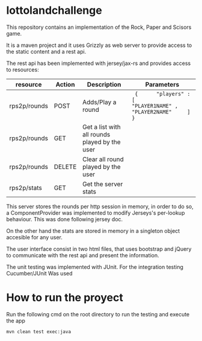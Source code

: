 # lottolandchallenge

This repository contains an implementation of the Rock, Paper and Scisors game.

It is a maven project and it uses Grizzly as web server to provide access to
the static content and a rest api.

The rest api has been implemented with jersey/jax-rs and provides access to resources:   


| resource     | Action | Description                                   | Parameters                                                                   |
|--------------|--------|-----------------------------------------------|------------------------------------------------------------------------------|
| rps2p/rounds | POST   | Adds/Play a round                             | ``` {      "players" : [          "PLAYER1NAME" ,          "PLAYER2NAME"     ] }``` |
| rps2p/rounds | GET    | Get a list with all rounds played by the user |                                                                              |
| rps2p/rounds | DELETE | Clear all round played by the user            |                                                                              |
| rps2p/stats  | GET    | Get the server stats                          |                                                                              |

This server stores the rounds per http session in memory, in order to do so, a ComponentProvider
was implemented to modify Jerseys's per-lookup behaviour. This was done following jersey doc.

On the other hand the stats are stored in memory in a singleton object accesible for any user.

The user interface consist in two html files, that uses bootstrap and jQuery to communicate with
the rest api and present the information.

The unit testing was implemented with JUnit. For the integration testing Cucumber/JUnit Was used

# How to run the proyect

Run the following cmd on the root directory to run the testing and execute the app

```bash
mvn clean test exec:java
```
